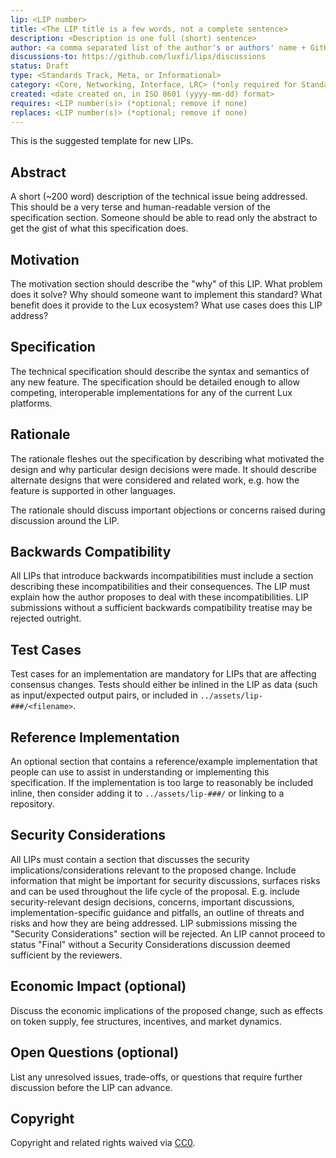 ```yaml
---
lip: <LIP number>
title: <The LIP title is a few words, not a complete sentence>
description: <Description is one full (short) sentence>
author: <a comma separated list of the author's or authors' name + GitHub username (in parenthesis), or name and email (in angle brackets).  Example, FirstName LastName (@GitHubUsername), FirstName LastName <foo@bar.com>, FirstName (@GitHubUsername) and GitHubUsername (@GitHubUsername)>
discussions-to: https://github.com/luxfi/lips/discussions
status: Draft
type: <Standards Track, Meta, or Informational>
category: <Core, Networking, Interface, LRC> (*only required for Standards Track LIPs)
created: <date created on, in ISO 8601 (yyyy-mm-dd) format>
requires: <LIP number(s)> (*optional; remove if none)
replaces: <LIP number(s)> (*optional; remove if none)
---
```


This is the suggested template for new LIPs.

## Abstract

A short (~200 word) description of the technical issue being addressed. This should be a very terse and human-readable version of the specification section. Someone should be able to read only the abstract to get the gist of what this specification does.

## Motivation

The motivation section should describe the "why" of this LIP. What problem does it solve? Why should someone want to implement this standard? What benefit does it provide to the Lux ecosystem? What use cases does this LIP address?

## Specification

The technical specification should describe the syntax and semantics of any new feature. The specification should be detailed enough to allow competing, interoperable implementations for any of the current Lux platforms.

## Rationale

The rationale fleshes out the specification by describing what motivated the design and why particular design decisions were made. It should describe alternate designs that were considered and related work, e.g. how the feature is supported in other languages.

The rationale should discuss important objections or concerns raised during discussion around the LIP.

## Backwards Compatibility

All LIPs that introduce backwards incompatibilities must include a section describing these incompatibilities and their consequences. The LIP must explain how the author proposes to deal with these incompatibilities. LIP submissions without a sufficient backwards compatibility treatise may be rejected outright.

## Test Cases

Test cases for an implementation are mandatory for LIPs that are affecting consensus changes. Tests should either be inlined in the LIP as data (such as input/expected output pairs, or included in `../assets/lip-###/<filename>`.

## Reference Implementation

An optional section that contains a reference/example implementation that people can use to assist in understanding or implementing this specification. If the implementation is too large to reasonably be included inline, then consider adding it to `../assets/lip-###/` or linking to a repository.

## Security Considerations

All LIPs must contain a section that discusses the security implications/considerations relevant to the proposed change. Include information that might be important for security discussions, surfaces risks and can be used throughout the life cycle of the proposal. E.g. include security-relevant design decisions, concerns, important discussions, implementation-specific guidance and pitfalls, an outline of threats and risks and how they are being addressed. LIP submissions missing the "Security Considerations" section will be rejected. An LIP cannot proceed to status "Final" without a Security Considerations discussion deemed sufficient by the reviewers.

## Economic Impact (optional)

Discuss the economic implications of the proposed change, such as effects on token supply, fee structures, incentives, and market dynamics.

## Open Questions (optional)

List any unresolved issues, trade-offs, or questions that require further discussion before the LIP can advance.

## Copyright

Copyright and related rights waived via [CC0](https://creativecommons.org/publicdomain/zero/1.0/).